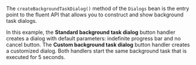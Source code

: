 The `createBackgroundTaskDialog()` method of the `Dialogs` bean is the entry point to the fluent API that allows you to construct and show background task dialogs.

In this example, the **Standard background task dialog** button handler creates a dialog with default parameters: indefinite progress bar and no cancel button. The **Custom background task dialog** button handler creates a customized dialog. Both handlers start the same background task that is executed for 5 seconds.